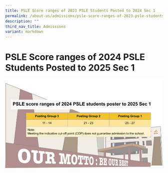 ```yaml
---
title: PSLE Score ranges of 2023 PSLE Students Posted to 2024 Sec 1
permalink: /about-us/admissions/psle-score-ranges-of-2023-psle-students-posted-to-2024-sec-1/
description: ""
third_nav_title: Admissions
variant: markdown
---
```

# PSLE Score ranges of 2024 PSLE Students Posted to 2025 Sec 1

![](/images/About%20us/2024_PSLE_SCORE_RANGE.png)